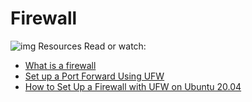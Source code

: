 # Firewall

![img](https://s3.amazonaws.com/intranet-projects-files/holbertonschool-sysadmin_devops/284/V1HjQ1Y.png)
Resources
Read or watch:

- [What is a firewall](https://en.wikipedia.org/wiki/Firewall_%28computing%29)
- [Set up a Port Forward Using UFW](https://www.baeldung.com/linux/ufw-port-forward)
- [How to Set Up a Firewall with UFW on Ubuntu 20.04](https://linuxize.com/post/how-to-setup-a-firewall-with-ufw-on-ubuntu-20-04/)

